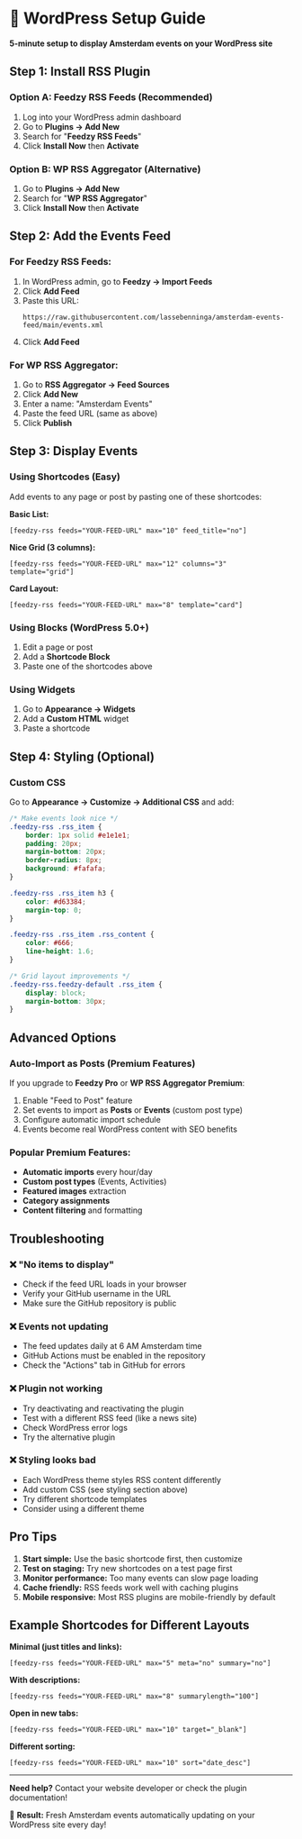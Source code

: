 # 🔌 WordPress Setup Guide

**5-minute setup to display Amsterdam events on your WordPress site**

## Step 1: Install RSS Plugin

### Option A: Feedzy RSS Feeds (Recommended)
1. Log into your WordPress admin dashboard
2. Go to **Plugins → Add New**
3. Search for "**Feedzy RSS Feeds**"
4. Click **Install Now** then **Activate**

### Option B: WP RSS Aggregator (Alternative)
1. Go to **Plugins → Add New**
2. Search for "**WP RSS Aggregator**"
3. Click **Install Now** then **Activate**

## Step 2: Add the Events Feed

### For Feedzy RSS Feeds:
1. In WordPress admin, go to **Feedzy → Import Feeds**
2. Click **Add Feed**
3. Paste this URL:
   ```
   https://raw.githubusercontent.com/lassebenninga/amsterdam-events-feed/main/events.xml
   ```
4. Click **Add Feed**

### For WP RSS Aggregator:
1. Go to **RSS Aggregator → Feed Sources**
2. Click **Add New**
3. Enter a name: "Amsterdam Events"
4. Paste the feed URL (same as above)
5. Click **Publish**

## Step 3: Display Events

### Using Shortcodes (Easy)

Add events to any page or post by pasting one of these shortcodes:

**Basic List:**
```
[feedzy-rss feeds="YOUR-FEED-URL" max="10" feed_title="no"]
```

**Nice Grid (3 columns):**
```
[feedzy-rss feeds="YOUR-FEED-URL" max="12" columns="3" template="grid"]
```

**Card Layout:**
```
[feedzy-rss feeds="YOUR-FEED-URL" max="8" template="card"]
```

### Using Blocks (WordPress 5.0+)

1. Edit a page or post
2. Add a **Shortcode Block**
3. Paste one of the shortcodes above

### Using Widgets

1. Go to **Appearance → Widgets**
2. Add a **Custom HTML** widget
3. Paste a shortcode

## Step 4: Styling (Optional)

### Custom CSS
Go to **Appearance → Customize → Additional CSS** and add:

```css
/* Make events look nice */
.feedzy-rss .rss_item {
    border: 1px solid #e1e1e1;
    padding: 20px;
    margin-bottom: 20px;
    border-radius: 8px;
    background: #fafafa;
}

.feedzy-rss .rss_item h3 {
    color: #d63384;
    margin-top: 0;
}

.feedzy-rss .rss_item .rss_content {
    color: #666;
    line-height: 1.6;
}

/* Grid layout improvements */
.feedzy-rss.feedzy-default .rss_item {
    display: block;
    margin-bottom: 30px;
}
```

## Advanced Options

### Auto-Import as Posts (Premium Features)

If you upgrade to **Feedzy Pro** or **WP RSS Aggregator Premium**:

1. Enable "Feed to Post" feature
2. Set events to import as **Posts** or **Events** (custom post type)
3. Configure automatic import schedule
4. Events become real WordPress content with SEO benefits

### Popular Premium Features:
- **Automatic imports** every hour/day
- **Custom post types** (Events, Activities)
- **Featured images** extraction
- **Category assignments**
- **Content filtering** and formatting

## Troubleshooting

### ❌ "No items to display"
- Check if the feed URL loads in your browser
- Verify your GitHub username in the URL
- Make sure the GitHub repository is public

### ❌ Events not updating
- The feed updates daily at 6 AM Amsterdam time
- GitHub Actions must be enabled in the repository
- Check the "Actions" tab in GitHub for errors

### ❌ Plugin not working
- Try deactivating and reactivating the plugin
- Test with a different RSS feed (like a news site)
- Check WordPress error logs
- Try the alternative plugin

### ❌ Styling looks bad
- Each WordPress theme styles RSS content differently
- Add custom CSS (see styling section above)
- Try different shortcode templates
- Consider using a different theme

## Pro Tips

1. **Start simple:** Use the basic shortcode first, then customize
2. **Test on staging:** Try new shortcodes on a test page first
3. **Monitor performance:** Too many events can slow page loading
4. **Cache friendly:** RSS feeds work well with caching plugins
5. **Mobile responsive:** Most RSS plugins are mobile-friendly by default

## Example Shortcodes for Different Layouts

**Minimal (just titles and links):**
```
[feedzy-rss feeds="YOUR-FEED-URL" max="5" meta="no" summary="no"]
```

**With descriptions:**
```
[feedzy-rss feeds="YOUR-FEED-URL" max="8" summarylength="100"]
```

**Open in new tabs:**
```
[feedzy-rss feeds="YOUR-FEED-URL" max="10" target="_blank"]
```

**Different sorting:**
```
[feedzy-rss feeds="YOUR-FEED-URL" max="10" sort="date_desc"]
```

---

**Need help?** Contact your website developer or check the plugin documentation!

🎯 **Result:** Fresh Amsterdam events automatically updating on your WordPress site every day! 